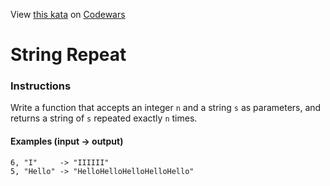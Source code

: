 
View [this kata](https://www.codewars.com/kata/57a0e5c372292dd76d000d7e/) on [Codewars](https://www.codewars.com)
# String Repeat

### Instructions

Write a function that accepts an integer `n` and a string `s` as parameters, and returns a string of `s` repeated exactly `n` times.

#### Examples (input -> output)
```
6, "I"     -> "IIIIII"
5, "Hello" -> "HelloHelloHelloHelloHello"
```